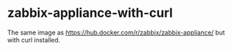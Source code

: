 # zabbix-appliance-with-curl

The same image as https://hub.docker.com/r/zabbix/zabbix-appliance/ but with curl installed.